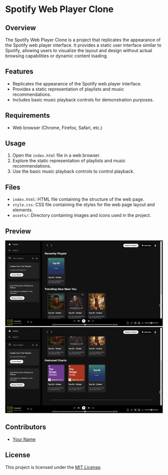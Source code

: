 # Spotify Web Player Clone

## Overview

The Spotify Web Player Clone is a project that replicates the appearance of the Spotify web player interface. It provides a static user interface similar to Spotify, allowing users to visualize the layout and design without actual browsing capabilities or dynamic content loading.

## Features

- Replicates the appearance of the Spotify web player interface.
- Provides a static representation of playlists and music recommendations.
- Includes basic music playback controls for demonstration purposes.

## Requirements

- Web browser (Chrome, Firefox, Safari, etc.)

## Usage

1. Open the `index.html` file in a web browser.
2. Explore the static representation of playlists and music recommendations.
3. Use the basic music playback controls to control playback.

## Files

- `index.html`: HTML file containing the structure of the web page.
- `style.css`: CSS file containing the styles for the web page layout and elements.
- `assets/`: Directory containing images and icons used in the project.

## Preview

![Spotify Web Player Clone Preview](./assets/1.png)
![Spotify Web Player Clone Preview](./assets/2.png)

## Contributors

- [Your Name](https://github.com/your_username)

## License

This project is licensed under the [MIT License](LICENSE).
